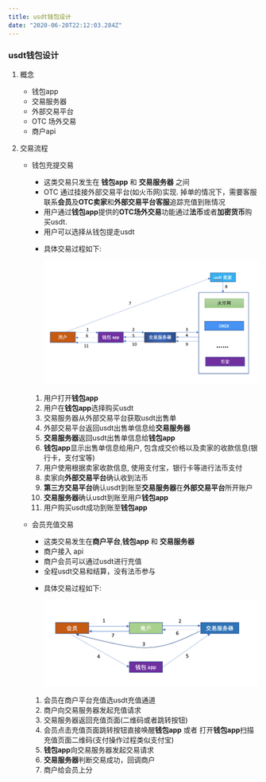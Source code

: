 ```yaml
---
title: usdt钱包设计
date: "2020-06-20T22:12:03.284Z"
---
```


### usdt钱包设计

1. 概念

     * 钱包app
     * 交易服务器
     * 外部交易平台
     * OTC 场外交易
     * 商户api

2. 交易流程
   
    * 钱包充提交易
      * 这类交易只发生在 **钱包app** 和 **交易服务器** 之间
      * OTC 通过挂接外部交易平台(如火币网)实现. 掉单的情况下，需要客服联系**会员**及**OTC卖家**和**外部交易平台客服**追踪充值到账情况
      * 用户通过**钱包app**提供的**OTC场外交易**功能通过**法币**或者**加密货币**购买usdt.
      * 用户可以选择从钱包提走usdt

      -  具体交易过程如下:

            ![钱包充值](./wallet-deposit.png)
        1. 用户打开**钱包app**
        2. 用户在**钱包app**选择购买usdt
        3. 交易服务器从外部交易平台获取usdt出售单
        4. 外部交易平台返回usdt出售单信息给**交易服务器**
        5. **交易服务器**返回usdt出售单信息给**钱包app**
        6. **钱包app**显示出售单信息给用户, 包含成交价格以及卖家的收款信息(银行卡，支付宝等)
        7. 用户使用根据卖家收款信息, 使用支付宝，银行卡等进行法币支付
        8. 卖家向**外部交易平台**确认收到法币
        9. **第三方交易平台**确认usdt到账至**交易服务器**在**外部交易平台**所开账户
        10. **交易服务器**确认usdt到账至用户**钱包app**
        11. 用户购买usdt成功到账至**钱包app**


    * 会员充值交易
      * 这类交易发生在**商户平台**,**钱包app** 和 **交易服务器**
      * 商户接入 api
      * 商户会员可以通过usdt进行充值
      * 全程usdt交易和结算，没有法币参与
    
      - 具体交易过程如下:

        ![会员充值](./user-deposit.png)
      1. 会员在商户平台充值选usdt充值通道
      2. 商户向交易服务器发起充值请求
      3. 交易服务器返回充值页面(二维码或者跳转按钮)
      4. 会员点击充值页面跳转按钮直接唤醒**钱包app** 或者 打开**钱包app**扫描充值页面二维码(支付操作过程类似支付宝)
      5. **钱包app**向交易服务器发起交易请求
      6. **交易服务器**判断交易成功，回调商户
      7. 商户给会员上分

